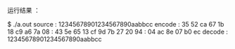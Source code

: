 运行结果 ： 

$ ./a.out 
    source : 12345678901234567890aabbcc
    encode : 35 52 ca 67 1b 18 c9 a6 7a 08 
           : 43 5e 65 13 cf 9d 7b 27 20 94 
           : 04 ac 8e 07 b0 ec 
    decode : 12345678901234567890aabbcc
    
    
  
